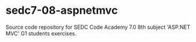# sedc7-08-aspnetmvc
Source code repository for SEDC Code Academy 7.0 8th subject 'ASP.NET MVC' G1 students exercises.


